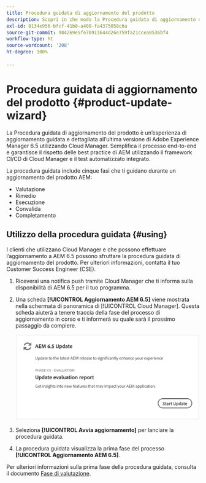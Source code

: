 ```yaml
---
title: Procedura guidata di aggiornamento del prodotto
description: Scopri in che modo la Procedura guidata di aggiornamento del prodotto semplifica il processo di aggiornamento AEM end-to-end in Cloud Manager.
exl-id: 8134e956-bfcf-41b8-a408-fa4375058c6a
source-git-commit: 984269e5fe70913644d26e759fa21ccea0536bf4
workflow-type: ht
source-wordcount: '208'
ht-degree: 100%

---
```



# Procedura guidata di aggiornamento del prodotto {#product-update-wizard}

La Procedura guidata di aggiornamento del prodotto è un’esperienza di aggiornamento guidata e dettagliata all’ultima versione di Adobe Experience Manager 6.5 utilizzando Cloud Manager. Semplifica il processo end-to-end e garantisce il rispetto delle best practice di AEM utilizzando il framework CI/CD di Cloud Manager e il test automatizzato integrato.

La procedura guidata include cinque fasi che ti guidano durante un aggiornamento del prodotto AEM:

* Valutazione
* Rimedio
* Esecuzione
* Convalida
* Completamento

## Utilizzo della procedura guidata {#using}

I clienti che utilizzano Cloud Manager e che possono effettuare l’aggiornamento a AEM 6.5 possono sfruttare la procedura guidata di aggiornamento del prodotto. Per ulteriori informazioni, contatta il tuo Customer Success Engineer (CSE).

1. Riceverai una notifica push tramite Cloud Manager che ti informa sulla disponibilità di AEM 6.5 per il tuo programma.

1. Una scheda **[!UICONTROL Aggiornamento AEM 6.5]** viene mostrata nella schermata di panoramica di [!UICONTROL Cloud Manager]. Questa scheda aiuterà a tenere traccia della fase del processo di aggiornamento in corso e ti informerà su quale sarà il prossimo passaggio da compiere.

   ![Scheda della procedura guidata di aggiornamento](/help/assets/Start-Update.png)

1. Seleziona **[!UICONTROL Avvia aggiornamento]** per lanciare la procedura guidata.

1. La procedura guidata visualizza la prima fase del processo **[!UICONTROL Aggiornamento AEM 6.5]**.

Per ulteriori informazioni sulla prima fase della procedura guidata, consulta il documento [Fase di valutazione](/help/product-update-wizard/evaluation.md).

